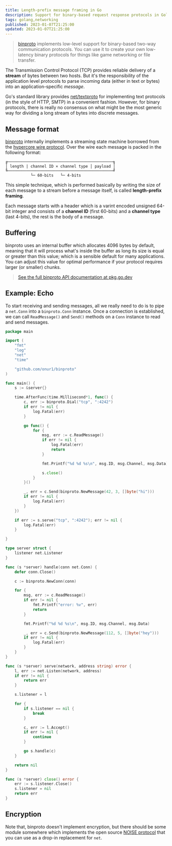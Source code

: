 ```yaml
---
title: Length-prefix message framing in Go
description: Support for binary-based request response protocols in Golang
tags: golang,networking
published: 2023-01-07T21:25:00
updated: 2023-01-07T21:25:00
---
```


> [binproto](https://github.com/onur1/binproto) implements low-level support for binary-based two-way communication protocols. You can use it to create your own low-latency binary protocols for things like game networking or file transfer.

The Transmission Control Protocol (TCP) provides reliable delivery of a **stream** of bytes between two hosts. But it's the responsibility of the application level protocols to parse incoming data (either in text or bytes) into an application-specific _message_.

Go's standard library provides [net/textproto](https://pkg.go.dev/net/textproto) for implementing text protocols (in the style of HTTP, SMTP) in a convenient fashion. However, for binary protocols, there is really no consensus on what might be the most generic way for dividing a long stream of bytes into discrete messages.

## Message format

[binproto](https://github.com/onur1/binproto) internally implements a streaming state machine borrowed from the [hypercore wire protocol](https://dat-ecosystem-archive.github.io/how-dat-works/#wire-protocol). Over the wire each message is packed in the following format:

```
╔──────────────────────────────────────────────╗
│ length | channel ID × channel type │ payload │
╚──────────────────────────────────────────────╝
           └─ 60-bits   └─ 4-bits
```

This simple technique, which is performed basically by writing the size of each message to a stream before a message itself, is called **length-prefix framing**.

Each message starts with a header which is a varint encoded unsigned 64-bit integer and consists of a **channel ID** (first 60-bits) and a **channel type** (last 4-bits), the rest is the body of a message.

## Buffering

binproto uses an internal buffer which allocates 4096 bytes by default, meaning that it will process what's inside the buffer as long its size is equal or greater than this value; which is a sensible default for many applications. You can adjust this value for optimal performance if your protocol requires larger (or smaller) chunks.

> [See the full binproto API documentation at pkg.go.dev](https://pkg.go.dev/github.com/onur1/binproto)

## Example: Echo

To start receiving and sending messages, all we really need to do is to pipe a `net.Conn` into a `binproto.Conn` instance. Once a connection is established, we can call `ReadMessage()` and `Send()` methods on a `Conn` instance to read and send messages.

```go
package main

import (
	"fmt"
	"log"
	"net"
	"time"

	"github.com/onur1/binproto"
)

func main() {
	s := &server{}

	time.AfterFunc(time.Millisecond*1, func() {
		c, err := binproto.Dial("tcp", ":4242")
		if err != nil {
			log.Fatal(err)
		}

		go func() {
			for {
				msg, err := c.ReadMessage()
				if err != nil {
					log.Fatal(err)
					return
				}

				fmt.Printf("%d %d %s\n", msg.ID, msg.Channel, msg.Data)

				s.close()
			}
		}()

		_, err = c.Send(binproto.NewMessage(42, 3, []byte("hi")))
		if err != nil {
			log.Fatal(err)
		}
	})

	if err := s.serve("tcp", ":4242"); err != nil {
		log.Fatal(err)
	}

}

type server struct {
	listener net.Listener
}

func (s *server) handle(conn net.Conn) {
	defer conn.Close()

	c := binproto.NewConn(conn)

	for {
		msg, err := c.ReadMessage()
		if err != nil {
			fmt.Printf("error: %v", err)
			return
		}

		fmt.Printf("%d %d %s\n", msg.ID, msg.Channel, msg.Data)

		_, err = c.Send(binproto.NewMessage(112, 5, []byte("hey")))
		if err != nil {
			log.Fatal(err)
		}
	}
}

func (s *server) serve(network, address string) error {
	l, err := net.Listen(network, address)
	if err != nil {
		return err
	}

	s.listener = l

	for {
		if s.listener == nil {
			break
		}

		c, err := l.Accept()
		if err != nil {
			continue
		}

		go s.handle(c)
	}

	return nil
}

func (s *server) close() error {
	err := s.listener.Close()
	s.listener = nil
	return err
}
```

## Encryption

Note that, binproto doesn't implement encryption, but there should be some module somewhere which implements the open source [NOISE protocol](http://www.noiseprotocol.org/) that you can use as a drop-in replacement for `net`.
